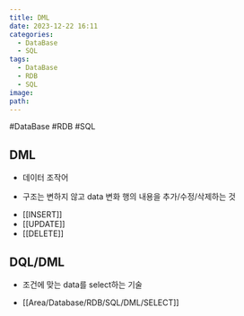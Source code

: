 ```yaml
---
title: DML
date: 2023-12-22 16:11
categories:
  - DataBase
  - SQL
tags:
  - DataBase
  - RDB
  - SQL
image: 
path:
---
```

#DataBase #RDB #SQL 

## DML
+ 데이터 조작어
- 구조는 변하지 않고 data 변화 행의 내용을 추가/수정/삭제하는 것

+ [[INSERT]]
+ [[UPDATE]]
+ [[DELETE]]

## DQL/DML

- 조건에 맞는 data를 select하는 기술

+ [[Area/Database/RDB/SQL/DML/SELECT]]